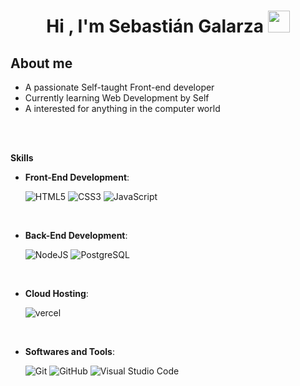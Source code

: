 
<h1 align="center"><b>Hi , I'm Sebastián Galarza </b><img src="https://media.giphy.com/media/hvRJCLFzcasrR4ia7z/giphy.gif" width="35"></h1>

	
##  **About me**


- A passionate Self-taught Front-end developer
- Currently learning Web Development by Self
- A interested for anything in the computer world

<br><br>


<b> Skills</b>
<br>

<p align="center"> 
    
- **Front-End Development**:

   ![HTML5](https://badgen.net/badge/HTML/HTML/orange?icon=HTML)
   ![CSS3](https://badgen.net/badge/CSS/CSS/blue?icon=css)
   ![JavaScript](https://badgen.net/badge/JS/JavaScript/yellow?icon=js)

<br>

- **Back-End Development**:

   ![NodeJS](https://badgen.net/badge/NJS/NodeJS/green?icon=nodejs)
   ![PostgreSQL](https://badgen.net/badge/SQL/PostgreSQL/blue?icon=sql)
   
<br>

- **Cloud Hosting**:

  ![vercel](https://badgen.net/badge/V/Vercel/purple?icon=vercel)

<br>

- **Softwares and Tools**:

    ![Git](https://badgen.net/badge/G/GIt/orange?icon=git)
    ![GitHub](https://badgen.net/badge/G/Github/grey?icon=github)
    ![Visual Studio Code](https://badgen.net/badge/VSCode/VisualStudioCode/blue?icon=vscode)

<br>


</p>

